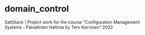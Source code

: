 # domain_control
SaltStack | Project work for the course "Configuration Management Systems - Palvelinten Hallinta by Tero Karvinen" 2022 
